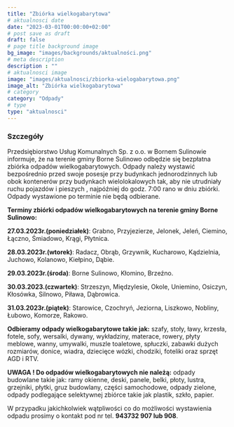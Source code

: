 ```yaml
---
title: "Zbiórka wielkogabarytowa"
# aktualnosci date
date: "2023-03-01T00:00:00+02:00"
# post save as draft
draft: false
# page title background image
bg_image: "images/backgrounds/aktualności.png"
# meta description
description : ""
# aktualnosci image
image: "images/aktualnosci/zbiorka-wielogabarytowa.png"
image_alt: "Zbiórka wielkogabarytowa"
# category
category: "Odpady"
# type
type: "aktualnosci"
---
```


### Szczegóły

                    
Przedsiębiorstwo Usług Komunalnych Sp. z o.o. w Bornem Sulinowie informuje, że na terenie gminy Borne Sulinowo odbędzie się bezpłatna zbiórka odpadów wielkogabarytowych. 
Odpady należy wystawić bezpośrednio przed swoje posesje przy budynkach jednorodzinnych lub obok kontenerów przy budynkach wielolokalowych tak, aby nie utrudniały ruchu pojazdów i pieszych , najpóźniej do godz. 7:00 rano w dniu zbiórki. 					                  
Odpady wystawione po terminie nie będą odbierane. 

**Terminy zbiórki odpadów wielkogabarytowych na terenie gminy Borne Sulinowo:**

**27.03.2023r.(poniedziałek)**: Grabno, Przyjezierze, Jelonek, Jeleń, Ciemino, Łączno, Śmiadowo, Krągi, Płytnica.

**28.03.2023r.(wtorek)**: Radacz, Obrąb, Grzywnik, Kucharowo,  Kądzielnia, Juchowo, Kolanowo, Kiełpino, Dąbie.

**29.03.2023r.(środa)**:  Borne Sulinowo, Kłomino, Brzeźno.		

**30.03.2023.(czwartek)**: Strzeszyn, Międzylesie, Okole, Uniemino, Osiczyn, Kłosówka, Silnowo, Piława, Dąbrowica.

**31.03.2023r.(piątek)**: Starowice, Czochryń, Jeziorna, Liszkowo, Nobliny, Łubowo, Komorze, Rakowo.	

**Odbieramy odpady wielkogabarytowe takie jak:**
szafy, stoły, ławy, krzesła, fotele, sofy, wersalki, dywany, wykładziny, materace, rowery,  płyty meblowe, wanny, umywalki, muszle toaletowe, spłuczki, zabawki dużych rozmiarów, donice, wiadra, dziecięce wózki, chodziki, foteliki oraz sprzęt AGD i RTV. 

**UWAGA ! Do odpadów wielkogabarytowych nie należą:** 
odpady budowlane takie jak: ramy okienne, deski, panele, belki, płoty, lustra, grzejniki, płytki, gruz budowlany, części samochodowe, odpady zielone, odpady podlegające selektywnej zbiórce takie jak plastik, szkło, papier.

W przypadku jakichkolwiek wątpliwości co do możliwości wystawienia odpadu prosimy o kontakt pod nr tel. **943732 907 lub 908**. 

